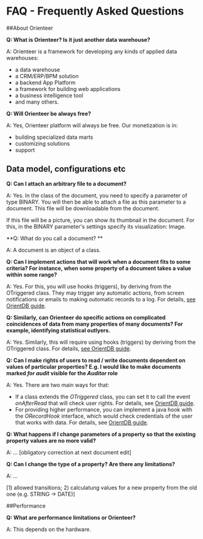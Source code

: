 # FAQ - Frequently Asked Questions

##About Orienteer

**Q: What is Orienteer? Is it just another data warehouse?**

A: Orienteer is a framework for developing any kinds of applied data warehouses:
* a data warehouse
* a CRM/ERP/BPM solution
* a backend App Platform
* a framework for building web applications 
* a business intelligence tool
* and many others.

**Q: Will Orienteer be always free?**

A: Yes, Orienteer platform will always be free. Our monetization is in:
* building specialized data marts
* customizing solutions
* support

## Data model, configurations etc
**Q: Сan I attach an arbitrary file to a document?**

A: Yes. In the class of the document, you need to specify a parameter of type BINARY. You will then be able to attach a file as this parameter to a document. This file will be downloadable from the document.

If this file will be a picture, you can show its thumbnail in the document. For this, in the BINARY parameter's settings specify its visualization: Image.

**Q: What do you call a document? **

A: A document is an object of a class. 

**Q: Can I implement actions that will work when a document fits to some criteria? For instance, when some property of a document takes a value within some range?**

A: Yes. For this, you will use hooks (triggers), by deriving from the OTriggered class. They may trigger  any automatic actions, from screen notifications or emails to making outomatic records to a log. For details, [see OrientDB guide](http://orientdb.com/docs/last/Dynamic-Hooks.html).

**Q: Similarly, can Orienteer do specific actions on complicated coincidences of data from many properties of many documents? For example, identifying statistical outlyers.**

A: Yes. Similarly, this will require using hooks (triggers) by deriving from the OTriggered class. For details, [see OrientDB guide](http://orientdb.com/docs/last/Dynamic-Hooks.html).

**Q: Can I make rights of users to read / write documents dependent on values of particular properties? E.g. I would like to make documents marked *for audit* visible for the *Auditor* role**

A: Yes. There are two main ways for that:

* If a class extends the *OTriggered* class, you can set it to call the event *onAfterRead* that will check user rights. For details, see [OrientDB guide](http://orientdb.com/docs/last/Dynamic-Hooks.html).
* For providing higher performance, you can implement a java hook with the *ORecordHook* interface, which would check credentials of the user that works with data. For details, see [OrientDB guide](http://orientdb.com/docs/last/Java-Hooks.html).

**Q: What happens if I change parameters of a property so that the existing property values are no more valid?**

A: ... [obligatory correction at next document edit]

**Q: Can I change the type of a property? Are there any limitations?**
 
 A:  ...
 
 [1) allowed transitions; 2) calculatung values for a new property from the old one (e.g. STRING -> DATE)]
 
 
 
##Performance

**Q: What are performance limitations or Orienteer?**

A: This depends on the hardware.




